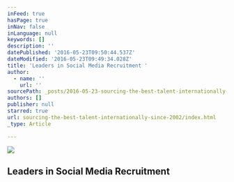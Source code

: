 ```yaml
---
inFeed: true
hasPage: true
inNav: false
inLanguage: null
keywords: []
description: ''
datePublished: '2016-05-23T09:50:44.537Z'
dateModified: '2016-05-23T09:49:34.028Z'
title: 'Leaders in Social Media Recruitment '
author:
  - name: ''
    url: ''
sourcePath: _posts/2016-05-23-sourcing-the-best-talent-internationally-since-2002.md
authors: []
publisher: null
starred: true
url: sourcing-the-best-talent-internationally-since-2002/index.html
_type: Article

---
```

![](https://s3-us-west-2.amazonaws.com/the-grid-img/p/795be6f03d4d623043db134cbf053529ac1396d5.jpg)

## Leaders in Social Media Recruitment